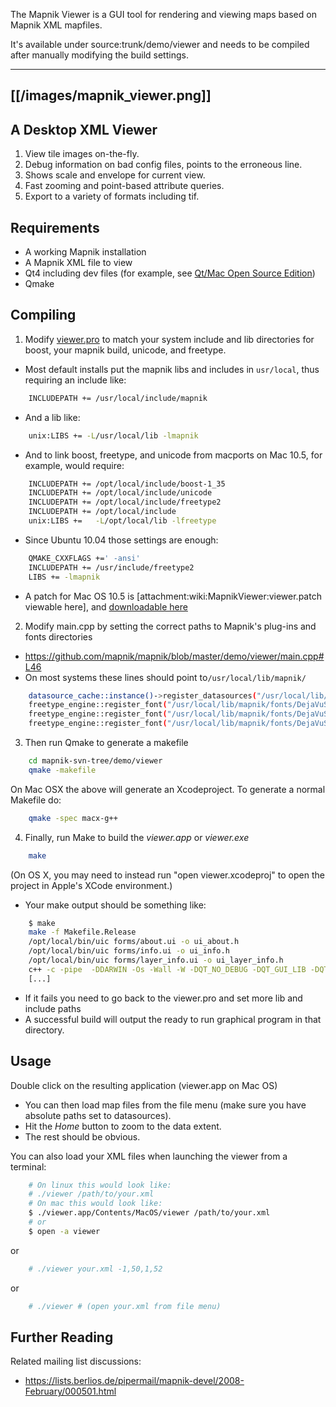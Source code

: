 <!-- Name: MapnikViewer -->
<!-- Version: 21 -->
<!-- Last-Modified: 2011/02/07 21:46:12 -->
<!-- Author: springmeyer -->
The Mapnik Viewer is a GUI tool for rendering and viewing maps based on Mapnik XML mapfiles.

It's available under source:trunk/demo/viewer and needs to be compiled after manually modifying the build settings.

----
 

[[/images/mapnik_viewer.png]]
----

## A Desktop XML Viewer

 1. View tile images on-the-fly.
 2. Debug information on bad config files, points to the erroneous line.
 3. Shows scale and envelope for current view.
 4. Fast zooming and point-based attribute queries.
 5. Export to a variety of formats including tif.

## Requirements

 * A working Mapnik installation
 * A Mapnik XML file to view
 * Qt4 including dev files (for example, see [Qt/Mac Open Source Edition](http://trolltech.com/developer/downloads/qt/mac))
 * Qmake

## Compiling

 1. Modify [viewer.pro](https://github.com/mapnik/mapnik/blob/master/demo/viewer/viewer.pro) to match your system include and lib directories for boost, your mapnik build, unicode, and freetype.
  * Most default installs put the mapnik libs and includes in `usr/local`, thus requiring an include like:
   
```sh
    INCLUDEPATH += /usr/local/include/mapnik
```

  * And a lib like:
   
```sh
    unix:LIBS += -L/usr/local/lib -lmapnik
```

  * And to link boost, freetype, and unicode from macports on Mac 10.5, for example, would require:
   
```sh
    INCLUDEPATH += /opt/local/include/boost-1_35
    INCLUDEPATH += /opt/local/include/unicode
    INCLUDEPATH += /opt/local/include/freetype2
    INCLUDEPATH += /opt/local/include
    unix:LIBS +=   -L/opt/local/lib -lfreetype
```

  * Since Ubuntu 10.04 those settings are enough:

```sh
    QMAKE_CXXFLAGS +=' -ansi'
    INCLUDEPATH += /usr/include/freetype2
    LIBS += -lmapnik
```

  * A patch for Mac OS 10.5 is [attachment:wiki:MapnikViewer:viewer.patch viewable here], and [downloadable here](http://trac.mapnik.org/raw-attachment/wiki/MapnikViewer/viewer.patch)

 2. Modify main.cpp by setting the correct paths to Mapnik's plug-ins and fonts directories

  * https://github.com/mapnik/mapnik/blob/master/demo/viewer/main.cpp#L46
  * On most systems these lines should point to`/usr/local/lib/mapnik/`
   
```sh
    datasource_cache::instance()->register_datasources("/usr/local/lib/mapnik/input"); 
    freetype_engine::register_font("/usr/local/lib/mapnik/fonts/DejaVuSans.ttf");
    freetype_engine::register_font("/usr/local/lib/mapnik/fonts/DejaVuSans-Bold.ttf");
    freetype_engine::register_font("/usr/local/lib/mapnik/fonts/DejaVuSansMono.ttf");
```

 3. Then run Qmake to generate a makefile

```sh
    cd mapnik-svn-tree/demo/viewer
    qmake -makefile
```

On Mac OSX the above will generate  an Xcodeproject. To generate a normal Makefile do:

```sh
    qmake -spec macx-g++
```

 4. Finally, run Make to build the *viewer.app* or *viewer.exe*

```sh
    make
```

(On OS X, you may need to instead run "open viewer.xcodeproj" to open the project in Apple's XCode environment.)

 * Your make output should be something like:

```sh
    $ make
    make -f Makefile.Release
    /opt/local/bin/uic forms/about.ui -o ui_about.h
    /opt/local/bin/uic forms/info.ui -o ui_info.h
    /opt/local/bin/uic forms/layer_info.ui -o ui_layer_info.h
    c++ -c -pipe  -DDARWIN -Os -Wall -W -DQT_NO_DEBUG -DQT_GUI_LIB -DQT_CORE_LIB -DQT_SHARED -I/opt/local/share/qt4/mkspecs/macx-g++ -I. -I/opt/local/include/qt4/QtCore -I/opt/local/include/qt4/QtCore -I/opt/local/include/qt4/QtGui -I/opt/local/include/qt4/QtGui -I/opt/local/include/qt4 -I/usr/local/include/mapnik -I/opt/local/include/boost-1_35 -I/opt/local/include/unicode -I/opt/local/include -I/opt/local/include/freetype2 -I. -Irelease -I. -o release/main.o main.cpp
    [...]
```
 * If it fails you need to go back to the viewer.pro and set more lib and include paths
 * A successful build will output the ready to run graphical program in that directory.

## Usage

Double click on the resulting application (viewer.app on Mac OS)

 * You can then load map files from the file menu (make sure you have absolute paths set to datasources).
 * Hit the *Home* button to zoom to the data extent.
 * The rest should be obvious.

You can also load your XML files when launching the viewer from a terminal:

```sh
    # On linux this would look like:
    # ./viewer /path/to/your.xml
    # On mac this would look like:
    $ ./viewer.app/Contents/MacOS/viewer /path/to/your.xml
    # or
    $ open -a viewer
```

or

```sh
    # ./viewer your.xml -1,50,1,52
```

or

```sh
    # ./viewer # (open your.xml from file menu)
```

## Further Reading

Related mailing list discussions:

 * https://lists.berlios.de/pipermail/mapnik-devel/2008-February/000501.html